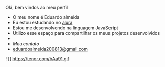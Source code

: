 Olá, bem vindos ao meu perfil 
- O meu nome é Eduardo almeida 
- Eu estou estudando no [alura](https//www.alura.com.br)
- Estou me desenvolvendo na linguagem JavaScript
- Utilizo esse espaço para compartilhar os meus projetos desenvolvidos
- 
- *Meu contato*
- eduardoalmeida200813@gmail.com

! [] https://tenor.com/bAa91.gif